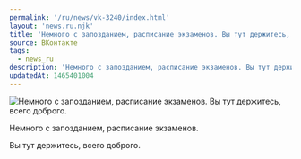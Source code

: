 ```yaml
---
permalink: '/ru/news/vk-3240/index.html'
layout: 'news.ru.njk'
title: 'Немного с запозданием, расписание экзаменов. Вы тут держитесь, всего доброго.'
source: ВКонтакте
tags:
  - news_ru
description: 'Немного с запозданием, расписание экзаменов. Вы тут держитесь, всего доброго.'
updatedAt: 1465401004
---
```

![Немного с запозданием, расписание экзаменов. Вы тут держитесь, всего доброго.](https://sun9-56.userapi.com/impf/c633227/v633227484/3079a/3waQDFkPF0g.jpg?size=1080x720&quality=96&proxy=1&sign=8a2b66d419444acab75b2bab8af2393f&c_uniq_tag=lhSRJ3t51NNgusKyw3bVTPFfTRwJS2iEkdHg9flDX1E&type=album)

Немного с запозданием, расписание экзаменов.

Вы тут держитесь, всего доброго.
